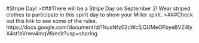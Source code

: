 <br/>
#Stripe Day!
>###There will be a Stripe Day on September 2! Wear striped clothes to participate in this spirit day to show your Miller spirit.
>###Check out this link to see some of the rules.
https://docs.google.com/document/d/1NusNfz02cWc5jQUMeOFbyeBVZ4IyX4st1sVrwv4mqWI/edit?usp=sharing
